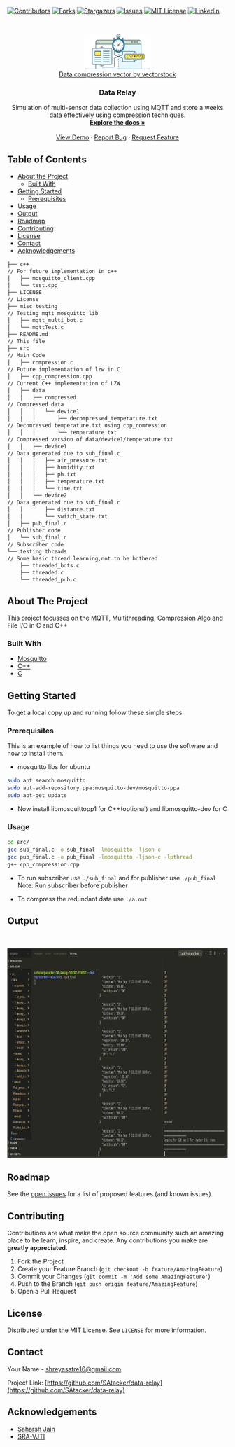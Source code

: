 <!--
*** Thanks for checking out this README Template. If you have a suggestion that would
*** make this better, please fork the data-relay and create a pull request or simply open
*** an issue with the tag "enhancement".
*** Thanks again! Now go create something AMAZING! :D
***
***
***
*** To avoid retyping too much info. Do a search and replace for the following:
*** github_username, data-relay, twitter_handle, shreyasatre16@gmail.com
-->





<!-- PROJECT SHIELDS -->
<!--
*** I'm using markdown "reference style" links for readability.
*** Reference links are enclosed in brackets [ ] instead of parentheses ( ).
*** See the bottom of this document for the declaration of the reference variables
*** for contributors-url, forks-url, etc. This is an optional, concise syntax you may use.
*** https://www.markdownguide.org/basic-syntax/#reference-style-links
-->
[![Contributors][contributors-shield]][contributors-url]
[![Forks][forks-shield]][forks-url]
[![Stargazers][stars-shield]][stars-url]
[![Issues][issues-shield]][issues-url]
[![MIT License][license-shield]][license-url]
[![LinkedIn][linkedin-shield]][linkedin-url]



<!-- PROJECT LOGO -->
<br />
<p align="center">
  <a href="https://github.com/SAtacker/data-relay">
    <img src="images/datarelay.png" alt="Logo" width="150" height="80">
  </a>
  <br/>
  <a href="https://www.vectorstock.com/royalty-free-vector/data-compression-vector-19122120">Data compression vector by vectorstock</a>
  <h3 align="center">Data Relay</h3>

  <p align="center">
    Simulation of multi-sensor data collection using MQTT and store a weeks data effectively using compression techniques.
    <br />
    <a href="https://docs.google.com/document/d/1wc0pirQ4sEeZ1fihhxVBe7xG68b0Yp4TOb3xVC2KwYY/edit?usp=sharing"><strong>Explore the docs »</strong></a>
    <br />
    <br />
    <a href="https://github.com/SAtacker/data-relay">View Demo</a>
    ·
    <a href="https://github.com/SAtacker/data-relay/issues">Report Bug</a>
    ·
    <a href="https://github.com/SAtacker/data-relay/issues">Request Feature</a>
  </p>
</p>



<!-- TABLE OF CONTENTS -->
## Table of Contents

* [About the Project](#about-the-project)
  * [Built With](#built-with)
* [Getting Started](#getting-started)
  * [Prerequisites](#prerequisites)
* [Usage](#usage)
* [Output](#output)
* [Roadmap](#roadmap)
* [Contributing](#contributing)
* [License](#license)
* [Contact](#contact)
* [Acknowledgements](#acknowledgements)

```
├── c++                                                                                 // For future implementation in c++
│   ├── mosquitto_client.cpp
│   └── test.cpp
├── LICENSE                                                                             // License
├── misc testing                                                                        // Testing mqtt mosquitto lib
│   ├── mqtt_multi_bot.c
│   └── mqttTest.c
├── README.md                                                                           // This file
├── src                                                                                 // Main Code
│   ├── compression.c                                                                   // Future implementation of lzw in C
│   ├── cpp_compression.cpp                                                             // Current C++ implementation of LZW
│   ├── data
│   │   ├── compressed                                                                  // Compressed data
│   │   │   └── device1
│   │   │       ├── decompressed_temperature.txt                                        // Decomressed temperature.txt using cpp_comression
│   │   │       └── temperature.txt                                                     // Compressed version of data/device1/temperature.txt
│   │   ├── device1                                                                     // Data generated due to sub_final.c
│   │   │   ├── air_pressure.txt
│   │   │   ├── humidity.txt
│   │   │   ├── ph.txt
│   │   │   ├── temperature.txt
│   │   │   └── time.txt
│   │   └── device2                                                                     // Data generated due to sub_final.c
│   │       ├── distance.txt
│   │       └── switch_state.txt
│   ├── pub_final.c                                                                     // Publisher code
│   └── sub_final.c                                                                     // Subscriber code
└── testing threads                                                                     // Some basic thread learning,not to be bothered
    ├── threaded_bots.c
    ├── threaded.c
    └── threaded_pub.c
```




<!-- ABOUT THE PROJECT -->
## About The Project

<!-- [![Product Name Screen Shot][product-screenshot]](https://example.com) -->

This project focusses on the MQTT, Multithreading, Compression Algo and File I/O in C and C++


### Built With

* [Mosquitto](https://mosquitto.org/)
* [C++](https://en.wikipedia.org/wiki/C%2B%2B)
* [C](https://en.wikipedia.org/wiki/C_(programming_language))



<!-- GETTING STARTED -->
## Getting Started

To get a local copy up and running follow these simple steps.

### Prerequisites

This is an example of how to list things you need to use the software and how to install them.

* mosquitto libs for ubuntu

```sh
sudo apt search mosquitto
sudo apt-add-repository ppa:mosquitto-dev/mosquitto-ppa
sudo apt-get update
```

* Now install libmosquittopp1 for C++(optional) and libmosquitto-dev for C 

### Usage

```sh
cd src/
gcc sub_final.c -o sub_final -lmosquitto -ljson-c
gcc pub_final.c -o pub_final -lmosquitto -ljson-c -lpthread
g++ cpp_compression.cpp
```

* To run subscriber use `./sub_final` and for publisher use `./pub_final` 
Note: Run subscriber before publisher

* To compress the redundant data use `./a.out`

<!-- OUTPUT -->
## Output
<br />
<p align="center">
  <img src="images/opt.png" alt="output" width="720" height="480">
  <br />
</p>

<!-- ROADMAP -->
## Roadmap

See the [open issues](https://github.com/SAtacker/data-relay/issues) for a list of proposed features (and known issues).


<!-- CONTRIBUTING -->
## Contributing

Contributions are what make the open source community such an amazing place to be learn, inspire, and create. Any contributions you make are **greatly appreciated**.

1. Fork the Project
2. Create your Feature Branch (`git checkout -b feature/AmazingFeature`)
3. Commit your Changes        (`git commit -m 'Add some AmazingFeature'`)
4. Push to the Branch         (`git push origin feature/AmazingFeature`)
5. Open a Pull Request

<!-- LICENSE -->
## License

Distributed under the MIT License. See `LICENSE` for more information.



<!-- CONTACT -->
## Contact

Your Name - shreyasatre16@gmail.com

Project Link: [https://github.com/SAtacker/data-relay](https://github.com/SAtacker/data-relay)



<!-- ACKNOWLEDGEMENTS -->
## Acknowledgements

* [Saharsh Jain](https://github.com/saharshleo)
* [SRA-VJTI](https://github.com/SRA-VJTI)





<!-- MARKDOWN LINKS & IMAGES -->
<!-- https://www.markdownguide.org/basic-syntax/#reference-style-links -->
[contributors-shield]: https://img.shields.io/github/contributors/SAtacker/data-relay.svg?style=flat-square
[contributors-url]: https://github.com/SAtacker/data-relay/graphs/contributors
[forks-shield]: https://img.shields.io/github/forks/SAtacker/data-relay.svg?style=flat-square
[forks-url]: https://github.com/SAtacker/data-relay/network/members
[stars-shield]: https://img.shields.io/github/stars/SAtacker/data-relay.svg?style=flat-square
[stars-url]: https://github.com/SAtacker/data-relay/stargazers
[issues-shield]: https://img.shields.io/github/issues/SAtacker/data-relay.svg?style=flat-square
[issues-url]: https://github.com/SAtacker/data-relay/issues
[license-shield]: https://img.shields.io/github/license/SAtacker/data-relay.svg?style=flat-square
[license-url]: https://github.com/SAtacker/data-relay/blob/master/LICENSE.txt
[linkedin-shield]: https://img.shields.io/badge/-LinkedIn-black.svg?style=flat-square&logo=linkedin&colorB=555
[linkedin-url]: https://linkedin.com/in/atreshreyas
[product-screenshot]: images/screenshot.png

